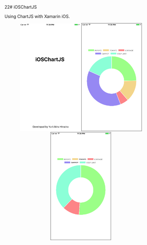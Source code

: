 22# iOSChartJS


Using ChartJS with Xamarin iOS.



<p align="center">
  <img src="https://github.com/YuriAkiraH/iOSChartJS/blob/master/iOSChartJS/Resources/ChartJS_Image_01.png" width="200"/>
  <img src="https://github.com/YuriAkiraH/iOSChartJS/blob/master/iOSChartJS/Resources/ChartJS_Image_02.png" width="200"/>
  <img src="https://github.com/YuriAkiraH/iOSChartJS/blob/master/iOSChartJS/Resources/ChartJS_Image_03.png" width="200"/>
</p>
